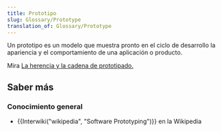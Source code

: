 ```yaml
---
title: Prototipo
slug: Glossary/Prototype
translation_of: Glossary/Prototype
---
```


Un prototipo es un modelo que muestra pronto en el ciclo de desarrollo la apariencia y el comportamiento de una aplicación o producto.

Mira [La herencia y la cadena de prototipado.](/en-US/docs/Web/JavaScript/Inheritance_and_the_prototype_chain)

## Saber más

### Conocimiento general

- {{Interwiki("wikipedia", "Software Prototyping")}} en la Wikipedia
